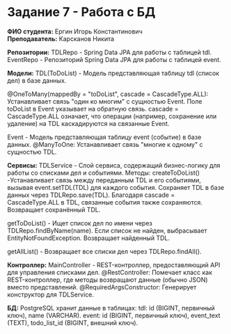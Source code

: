 # Задание 7 - Работа с БД
 
 **ФИО студента:** Ергин Игорь Константинович  
 **Преподаватель:** Карсканов Никита

 **Репозитории:**
 TDLRepo - Spring Data JPA для работы с таблицей tdl.
 EventRepo - Репозиторий Spring Data JPA для работы с таблицей event.
 
 
 
 **Модели:**
 TDL(ToDoList) - Модель представляющая таблицу tdl (список дел) в базе данных.

 @OneToMany(mappedBy = "toDoList", cascade = CascadeType.ALL): Устанавливает связь "один ко многим" с сущностью Event. Поле toDoList в Event указывает на обратную связь. 
 cascade = CascadeType.ALL означает, что операции (например, сохранение или удаление) на TDL каскадируются на связанные Event.
 
 Event - Модель представляющая таблицу event (событие) в базе данных.
 @ManyToOne: Устанавливает связь "многие к одному" с сущностью TDL.

 **Сервисы:**
 TDLService - Слой сервиса, содержащий бизнес-логику для работы со списками дел и событиями.
   Методы:
   createToDoList() -Устанавливает связь между переданным TDL и его событиями, вызывая event.setTDL(TDL) для каждого события.
   Сохраняет TDL в базе данных через TDLRepo.save(TDL). Благодаря cascade = CascadeType.ALL в TDL, связанные события также сохраняются.
   Возвращает сохранённый TDL.

   getToDoList() - Ищет список дел по имени через TDLRepo.findByName(name).
   Если список не найден, выбрасывает EntityNotFoundException.
   Возвращает найденный TDL.

   getAllList() - Возвращает все списки дел через TDLRepo.findAll().

   **Контроллер:**
   MainController - REST-контроллер, предоставляющий API для управления списками дел.
   @RestController: Помечает класс как REST-контроллер, где методы возвращают данные (обычно JSON) вместо представлений.
   @RequiredArgsConstructor: Генерирует конструктор для TDLService.

   **БД:**
   PostgreSQL хранит данные в таблицах:
     tdl: id (BIGINT, первичный ключ), name (VARCHAR).
     event: id (BIGINT, первичный ключ), event_text (TEXT), todo_list_id (BIGINT, внешний ключ).
   
   
